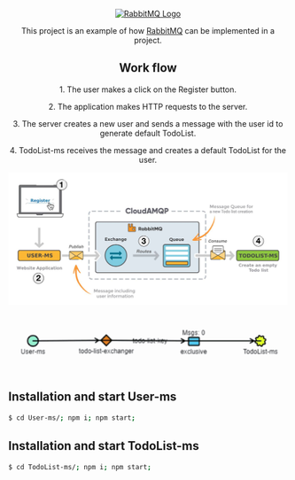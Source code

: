 <p align="center">
  <a href="https://www.rabbitmq.com/" target="blank"><img src="https://www.rabbitmq.com/img/RabbitMQ-logo.svg" width="150" alt="RabbitMQ Logo" /></a>
</p>

<p align="center">This project is an example of how <a href="http://nodejs.org" target="blank">RabbitMQ</a> can be implemented in a project.</p>

<h2 align="center">Work flow</h2>

<p align="center">1. The user makes a click on the Register button.</p>
<p align="center">2. The application makes HTTP requests to the server.</p>
<p align="center">3. The server creates a new user and sends a message with the user id to generate default TodoList.</p>
<p align="center">4. TodoList-ms receives the message and creates a default TodoList for the user.</p>

<p align="center">
<img src="./public/img/rabbitmq-beginners-updated-2.JPG" width="650" alt="RabbitMQ Logo" />
</p>

<p align="center">
  <img src="./public/img/work_flow.gif" width="650" alt="RabbitMQ Logo" />
</p>

## Installation and start **User-ms**

```bash
$ cd User-ms/; npm i; npm start;
```

## Installation and start **TodoList-ms**

```bash
$ cd TodoList-ms/; npm i; npm start;
```

